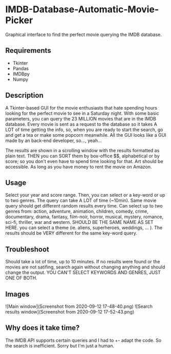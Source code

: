 # IMDB-Database-Automatic-Movie-Picker
Graphical interface to find the perfect movie querying the IMDB database.


## Requirements

- Tkinter
- Pandas
- IMDBpy
- Numpy


## Description

A Tkinter-based GUI for the movie enthusiasts that hate spending hours looking for the perfect movie to see in a Saturday night. With some basic parameters, you can query the 23 MILLION movies that are in the IMDB database.
Every movie is sent as a request to the database so it takes A LOT of time getting the info, so, when you are ready to start the search, go and get a tea or make some popcorn meanwhile. All the GUI looks like a GUI made by an back-end developer, so..., yeah...

The results are shown in a scrolling window with the results formatted as plain text. THEN you can SORT them by box-office $$, alphabetical or by score; so you don't even have to spend time looking for that. Art should be accessible. As long as you have money to rent the movie on Amazon.


## Usage

Select your year and score range. Then, you can select or a key-word or up to two genres. The query can take A LOT of time (~10min). Same movie query should get different random results every time.
Can select up to two genres from: action, adventure, animation, children, comedy, crime, documentary, drama, fantasy, film-noir, horror, musical, mystery, romance, sci-fi, thriller, war and western. SHOULD BE THE SAME NAME AS SET HERE.
you can select a theme (ie. aliens, superheroes, weddings, ... ). The results should be VERY different for the same key-word query.


## Troubleshoot

Should take a lot of time, up to 10 minutes. If no results were found or the movies are not satifing, search again without changing anything and should change the output. YOU CAN'T SELECT KEYWORDS AND GENRES, JUST ONE OF BOTH.


## Images

![Main window](Screenshot from 2020-09-12 17-48-40.png)
![Search results window](Screenshot from 2020-09-12 17-52-43.png)


## Why does it take time?

The IMDB API supports certain queries and I had to +- adapt the code. So the search is inefficient. Sorry but I'm just a human.


